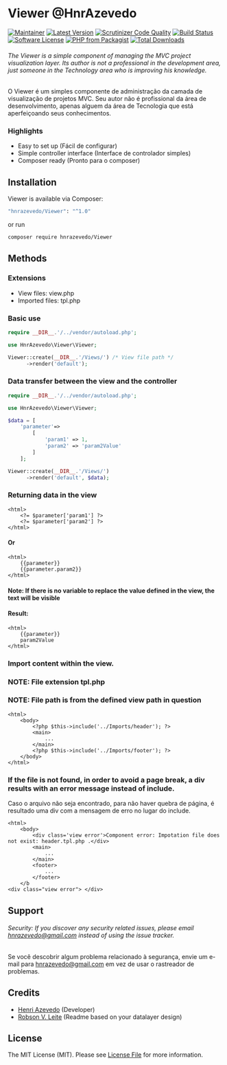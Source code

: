 ﻿# Viewer @HnrAzevedo

[![Maintainer](https://img.shields.io/badge/maintainer-@hnrazevedo-blue?style=flat-square)](https://github.com/hnrazevedo)
[![Latest Version](https://img.shields.io/github/v/tag/hnrazevedo/Viewer?label=version&style=flat-square)](Release)
[![Scrutinizer Code Quality](https://img.shields.io/scrutinizer/quality/g/hnrazevedo/Viewer?style=flat-square)](https://scrutinizer-ci.com/g/hnrazevedo/Viewer/?branch=master)
[![Build Status](https://img.shields.io/scrutinizer/build/g/hnrazevedo/Viewer?style=flat-square)](https://scrutinizer-ci.com/g/hnrazevedo/Viewer/build-status/master)
[![Software License](https://img.shields.io/badge/license-MIT-brightgreen.svg?style=flat-square)](LICENSE)
[![PHP from Packagist](https://img.shields.io/packagist/php-v/hnrazevedo/Viewer?style=flat-square)](https://packagist.org/packages/hnrazevedo/Viewer)
[![Total Downloads](https://img.shields.io/packagist/dt/hnrazevedo/Viewer?style=flat-square)](https://packagist.org/packages/hnrazevedo/Viewer)

###### The Viewer is a simple component of managing the MVC project visualization layer. Its author is not a professional in the development area, just someone in the Technology area who is improving his knowledge.

O Viewer é um simples componente de administração da camada de visualização de projetos MVC. Seu autor não é profissional da área de desenvolvimento, apenas alguem da área de Tecnologia que está aperfeiçoando seus conhecimentos.

### Highlights

- Easy to set up (Fácil de configurar)
- Simple controller interface (Interface de controlador simples)
- Composer ready (Pronto para o composer)

## Installation

Viewer is available via Composer:

```bash 
"hnrazevedo/Viewer": "^1.0"
```

or run

```bash
composer require hnrazevedo/Viewer
```

## Methods

### Extensions

- View files: view.php
- Imported files: tpl.php 

### Basic use
```php
require __DIR__.'/../vendor/autoload.php';

use HnrAzevedo\Viewer\Viewer;

Viewer::create(__DIR__.'/Views/') /* View file path */
      ->render('default');    
```

### Data transfer between the view and the controller
```php
require __DIR__.'/../vendor/autoload.php';

use HnrAzevedo\Viewer\Viewer;

$data = [
    'parameter'=>
        [
            'param1' => 1,
            'param2' => 'param2Value'  
        ]    
    ];

Viewer::create(__DIR__.'/Views/')
      ->render('default', $data);
```
### Returning data in the view
```
<html>
    <?= $parameter['param1'] ?>
    <?= $parameter['param2'] ?>
</html>
```
#### Or
```
<html>
    {{parameter}}
    {{parameter.param2}}
</html>
```
#### Note: If there is no variable to replace the value defined in the view, the text will be visible
#### Result:
```
<html>
    {{parameter}}
    param2Value 
</html>
```

### Import content within the view. 
### NOTE: File extension tpl.php
### NOTE: File path is from the defined view path in question
```
<html>
    <body>
        <?php $this->include('../Imports/header'); ?>
        <main>
            ...
        </main>
        <?php $this->include('../Imports/footer'); ?>
    </body>
</html>
```
### If the file is not found, in order to avoid a page break, a div results with an error message instead of include.
Caso o arquivo não seja encontrado, para não haver quebra de página, é resultado uma div com a mensagem de erro no lugar do include.
```
<html>
    <body>
        <div class='view error'>Component error: Impotation file does not exist: header.tpl.php .</div>
        <main>
            ...
        </main>
        <footer>
            ...
        </footer>
    </b
<div class="view error"> </div>
```

## Support

###### Security: If you discover any security related issues, please email hnrazevedo@gmail.com instead of using the issue tracker.

Se você descobrir algum problema relacionado à segurança, envie um e-mail para hnrazevedo@gmail.com em vez de usar o rastreador de problemas.

## Credits

- [Henri Azevedo](https://github.com/hnrazevedo) (Developer)
- [Robson V. Leite](https://github.com/robsonvleite) (Readme based on your datalayer design)

## License

The MIT License (MIT). Please see [License File](https://github.com/hnrazevedo/Viewer/blob/master/LICENSE.md) for more information.
